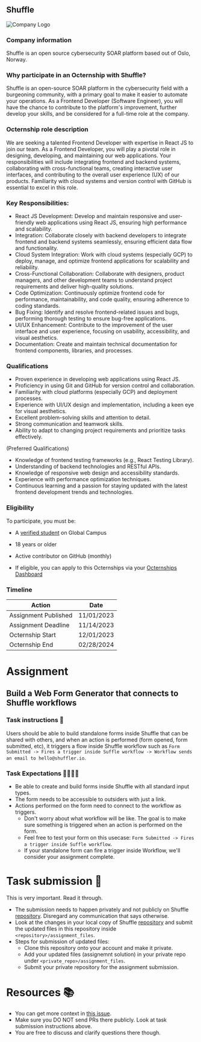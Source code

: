 ## Shuffle

![Company Logo](https://www.shuffler.io/images/logos/orange_logo.svg)

### Company information 

Shuffle is an open source cybersecurity SOAR platform based out of Oslo, Norway.

### Why participate in an Octernship with Shuffle?

Shuffle is an open-source SOAR platform in the cybersecurity field with a burgeoning community, with a primary goal to make it easier to automate your operations. As a Frontend Developer (Software Engineer), you will have the chance to contribute to the platform's improvement, further develop your skills, and be considered for a full-time role at the company.

### Octernship role description

We are seeking a talented Frontend Developer with expertise in React JS to join our team. As a Frontend Developer, you will play a pivotal role in designing, developing, and maintaining our web applications. Your responsibilities will include integrating frontend and backend systems, collaborating with cross-functional teams, creating interactive user interfaces, and contributing to the overall user experience (UX) of our products. Familiarity with cloud systems and version control with GitHub is essential to excel in this role.

### Key Responsibilities:

- React JS Development: Develop and maintain responsive and user-friendly web applications using React JS, ensuring high performance and scalability.
- Integration: Collaborate closely with backend developers to integrate frontend and backend systems seamlessly, ensuring efficient data flow and functionality.
- Cloud System Integration: Work with cloud systems (especially GCP) to deploy, manage, and optimize frontend applications for scalability and reliability.
- Cross-Functional Collaboration: Collaborate with designers, product managers, and other development teams to understand project requirements and deliver high-quality solutions.
- Code Optimization: Continuously optimize frontend code for performance, maintainability, and code quality, ensuring adherence to coding standards.
- Bug Fixing: Identify and resolve frontend-related issues and bugs, performing thorough testing to ensure bug-free applications.
- UI/UX Enhancement: Contribute to the improvement of the user interface and user experience, focusing on usability, accessibility, and visual aesthetics.
- Documentation: Create and maintain technical documentation for frontend components, libraries, and processes.


### Qualifications

- Proven experience in developing web applications using React JS.
- Proficiency in using Git and GitHub for version control and collaboration.
- Familiarity with cloud platforms (especially GCP) and deployment processes.
- Experience with UI/UX design and implementation, including a keen eye for visual aesthetics.
- Excellent problem-solving skills and attention to detail.
- Strong communication and teamwork skills.
- Ability to adapt to changing project requirements and prioritize tasks effectively.

(Preferred Qualifications)

- Knowledge of frontend testing frameworks (e.g., React Testing Library).
- Understanding of backend technologies and RESTful APIs.
- Knowledge of responsive web design and accessibility standards.
- Experience with performance optimization techniques.
- Continuous learning and a passion for staying updated with the latest frontend development trends and technologies.

### Eligibility

To participate, you must be:

* A [verified student](https://education.github.com/discount_requests/pack_application) on Global Campus

* 18 years or older

* Active contributor on GitHub (monthly)


* If eligible, you can apply to this Octernships via your [Octernships Dashboard](https://education.github.com/students/octernships)

### Timeline

| Action  | Date |
| ------------- | ------------- |
| Assignment Published | 11/01/2023 |
| Assignment Deadline | 11/14/2023 |
| Octernship Start | 12/01/2023 |
| Octernship End | 02/28/2024 |

# Assignment

## Build a Web Form Generator that connects to Shuffle workflows

### Task instructions 📝

Users should be able to build standalone forms inside Shuffle that can be shared with others, and when an action is performed (form opened, form submitted, etc), it triggers a flow inside Shuffle workflow such as ``Form Submitted -> Fires a trigger inside Suffle workflow -> Workflow sends an email to hello@shuffler.io``.

### Task Expectations 👩‍💻👨‍💻

- Be able to create and build forms inside Shuffle with all standard input types.
- The form needs to be accessible to outsiders with just a link.
- Actions performed on the form need to connect to the workflow as triggers.
  - Don't worry about what workflow will be like. The goal is to make sure something is triggered when an action is performed on the form.
  - Feel free to test your form on this usecase: ``Form Submitted -> Fires a trigger inside Suffle workflow``.
  - If your standalone form can fire a trigger inside Workflow, we'll consider your assignment complete.

# Task submission 🚀

This is very important. Read it through.
- The submission needs to happen privately and not publicly on Shuffle [repository](https://github.com/Shuffle/Shuffle/). Disregard any communication that says otherwise.
- Look at the changes in your local copy of Shuffle [repository](https://github.com/Shuffle/Shuffle/) and submit the updated files in this repository inside ``<repository>/assignment_files``.
- Steps for submission of updated files:
  - Clone this repository onto your account and make it private.
  - Add your updated files (assignemnt solution) in your private repo under ``<private_repo>/assignment_files``.
  - Submit your private repository for the assignment submission.

# Resources 📚

- You can get more context in [this issue](https://github.com/Shuffle/Shuffle/issues/994).
- Make sure you DO NOT send PRs there publicly. Look at task submission instructions above.
- You are free to discuss and clarify questions there though.
